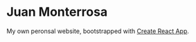# Juan Monterrosa

My own peronsal website, bootstrapped with [Create React App](https://github.com/facebook/create-react-app).
